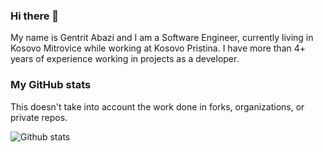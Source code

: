 ### Hi there 👋

My name is Gentrit Abazi and I am a Software Engineer, currently living in Kosovo Mitrovice while working at Kosovo Pristina. I have more than 4+ years of experience working in projects as a developer.

### My GitHub stats

This doesn't take into account the work done in forks, organizations, or private repos.

![Github stats](https://github-readme-stats.vercel.app/api?username=gentritabazi01&show_icons=true)

<!--
**gentritabazi01/gentritabazi01** is a ✨ _special_ ✨ repository because its `README.md` (this file) appears on your GitHub profile.

Here are some ideas to get you started:

- 🔭 I’m currently working on One2tek.
- 🌱 I’m currently learning .NET Core.
- 👯 I’m looking to collaborate on ...
- 🤔 I’m looking for help with ...
- 💬 Ask me about ...
- 📫 How to reach me: ...
- 😄 Pronouns: ...
- ⚡ Fun fact: ...
-->
